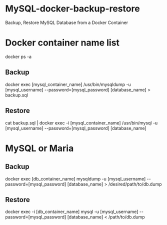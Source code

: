 # MySQL-docker-backup-restore
Backup, Restore MySQL Database from a Docker Container


# Docker container name list
docker ps -a

## Backup
docker exec [mysql_container_name] /usr/bin/mysqldump -u [mysql_username] --password=[mysql_password] [database_name] > backup.sql

## Restore
cat backup.sql | docker exec -i [mysql_container_name] /usr/bin/mysql -u [mysql_username] --password=[mysql_password] [database_name]


# MySQL or Maria 
## Backup
docker exec [db_container_name] mysqldump -u [mysql_username] --password=[mysql_password] [database_name] > /desired/path/to/db.dump

## Restore
docker exec -i [db_container_name] mysql -u [mysql_username] --password=[mysql_password] [database_name] < /path/to/db.dump
